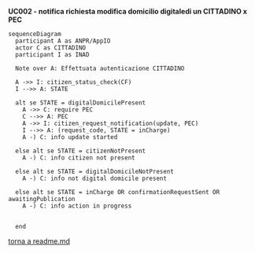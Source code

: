 **UC002 - notifica richiesta modifica domicilio digitaledi un CITTADINO x PEC**

```mermaid
sequenceDiagram
  participant A as ANPR/AppIO
  actor C as CITTADINO
  participant I as INAD

  Note over A: Effettuata autenticazione CITTADINO

  A ->> I: citizen_status_check(CF)
  I -->> A: STATE

  alt se STATE = digitalDomicilePresent 
    A ->> C: require PEC
    C -->> A: PEC
    A ->> I: citizen_request_notification(update, PEC)
    I -->> A: (request_code, STATE = inCharge)
    A -) C: info update started

  else alt se STATE = citizenNotPresent
    A -) C: info citizen not present

  else alt se STATE = digitalDomicileNotPresent
    A -) C: info not digital domicile present

  else alt se STATE = inCharge OR confirmationRequestSent OR awaitingPublication
    A -) C: info action in progress

  
  end

  ```

  [torna a readme.md](../readme.md)
